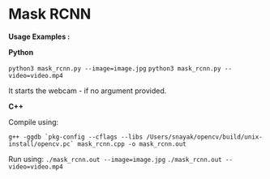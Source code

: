 # Mask RCNN
 
**Usage Examples :**

**Python**

`python3 mask_rcnn.py --image=image.jpg`
`python3 mask_rcnn.py --video=video.mp4`

It starts the webcam - if no argument provided.

**C++**

Compile using:

```g++ -ggdb `pkg-config --cflags --libs /Users/snayak/opencv/build/unix-install/opencv.pc` mask_rcnn.cpp -o mask_rcnn.out```

Run using:
`./mask_rcnn.out --image=image.jpg`
`./mask_rcnn.out --video=video.mp4`
